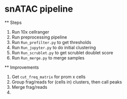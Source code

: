 snATAC pipeline 
==========

** Steps 

1. Run 10x cellranger 
2. Run preprocessing pipeline 
3. Run `Run_prefilter.py` to get thresholds 
4. Run `Run_jupyter.py` to do initial clustering
5. Run `Run_scrublet.py` to get scrublet doublet score
6. Run `Run_merge.py` to merge samples 

** Improvements 

1. Get `cut_freq_matrix` for prom x cells 
2. Group frag/reads for (cells in) clusters, then call peaks 
3. Merge frag/reads 
4. 


